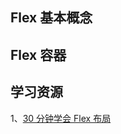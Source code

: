 

## Flex 基本概念



## Flex 容器























##  学习资源

1、[30 分钟学会 Flex 布局](https://zhuanlan.zhihu.com/p/25303493)